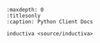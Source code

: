 
```{toctree}
:maxdepth: 0
:titlesonly
:caption: Python Client Docs

inductiva <source/inductiva>

```
